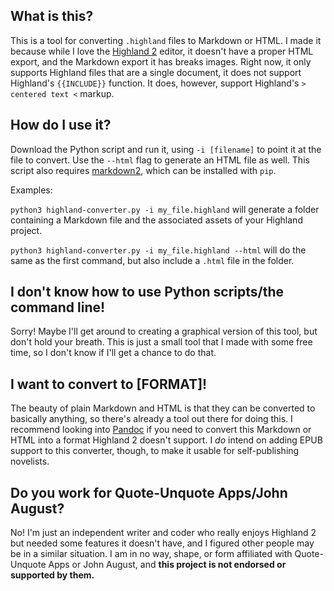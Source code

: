 ## What is this?
This is a tool for converting `.highland` files to Markdown or HTML. I made it because while I love the [Highland 2](https://quoteunquoteapps.com/highland-2/) editor, it doesn't have a proper HTML export, and the Markdown export it has breaks images. Right now, it only supports Highland files that are a single document, it does not support Highland's `{{INCLUDE}}` function. It does, however, support Highland's `> centered text <` markup.

## How do I use it?
Download the Python script and run it, using `-i [filename]` to point it at the file to convert. Use the `--html` flag to generate an HTML file as well. This script also requires [markdown2](https://pypi.org/project/markdown2/), which can be installed with `pip`. 

Examples:

`python3 highland-converter.py -i my_file.highland` will generate a folder containing a Markdown file and the associated assets of your Highland project.

`python3 highland-converter.py -i my_file.highland --html` will do the same as the first command, but also include a `.html` file in the folder.

## I don't know how to use Python scripts/the command line!
Sorry! Maybe I'll get around to creating a graphical version of this tool, but don't hold your breath. This is just a small tool that I made with some free time, so I don't know if I'll get a chance to do that.

## I want to convert to [FORMAT]!
The beauty of plain Markdown and HTML is that they can be converted to basically anything, so there's already a tool out there for doing this. I recommend looking into [Pandoc](https://pandoc.org/) if you need to convert this Markdown or HTML into a format Highland 2 doesn't support. I *do* intend on adding EPUB support to this converter, though, to make it usable for self-publishing novelists.

## Do you work for Quote-Unquote Apps/John August?
No! I'm just an independent writer and coder who really enjoys Highland 2 but needed some features it doesn't have, and I figured other people may be in a similar situation. I am in no way, shape, or form affiliated with Quote-Unquote Apps or John August, and **this project is not endorsed or supported by them.** 